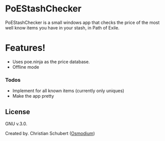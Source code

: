 # PoEStashChecker

PoEStashChecker is a small windows app that checks the price of the most well know items you have in your stash, in Path of Exile.

# Features!

  - Uses poe.ninja as the price database.
  - Offline mode

### Todos

 - Implement for all known items (currently only uniques)
 - Make the app pretty

License
----

GNU v.3.0.

Created by.
Christian Schubert ([Osmodium])

[//]: # (These are reference links used in the body of this note and get stripped out when the markdown processor does its job. There is no need to format nicely because it shouldn't be seen. Thanks SO - http://stackoverflow.com/questions/4823468/store-comments-in-markdown-syntax)

   [Osmodium]: <http://dashvoid.com>